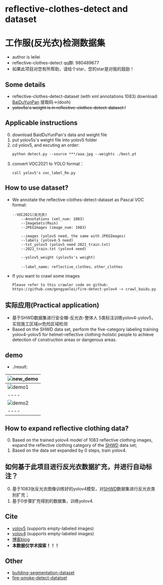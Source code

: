 # reflective-clothes-detect and dataset
# 工作服(反光衣)检测数据集

* author is leilei
* reflective-clothes-detect qq群: 980489677
* 如果此项目对您有所帮助，请给个star，您的star是对我的鼓励！

## Some details
* reflective-clothes-detect-dataset (with xml annotations 1083) download: [BaiDuYunPan](https://pan.baidu.com/s/1_Ei9bYmUpa-8q-hXZk1u8w) 提取码->(dooh) 
* ~~yolov5s's weight is in reflective-clothes-detect-dataset !~~

## Applicable instructions
0. download BaidDuYunPan's data and weight file
1. put yolov5s's weight file into yolov5 folder
2. cd yolov5, and excuting an order:
    ```
    python detect.py --source ***/aaa.jpg --weights ./best.pt
    ```
3. convert VOC2021 to YOLO format：
    ```
    call yolov5's voc_label_Re.py
    ```

## How to use dataset?
* We annotate the reflective-clothes-detect-dataset as Pascal VOC format:
    ```
    --VOC2021(反光衣)
        --Annotations (xml_num: 1083)
        --ImageSets(Main)
        --JPEGImages (image_num: 1083)

        --images (yolov5 need, the same with JPEGImages)
        --labels (yolov4-5 need)
        --txt_yolov5 (yolov5 need 2021_train.txt)
        --2021_train.txt (yolov4 need)

        --yolov5_weight (yolov5s's weight)

        --label_name: reflective_clothes、other_clothes
    ```

* If you want to crawl some images
    ```
    Please refer to this crawler code on github:
    https://github.com/gengyanlei/fire-detect-yolov4 -> crawl_baidu.py
    ```

## 实际应用(Practical application)
* 基于SHWD数据集进行安全帽-反光衣-整体人 5类标注训练yolov4-yolov5，实现施工区域or危险区域检测
* Based on the SHWD data set, perform the five-category labeling training yolov4-yolov5 for helmet-reflective clothing-holistic people to achieve detection of construction areas or dangerous areas.

## demo
* ./result: 

|![new_demo](https://github.com/gengyanlei/reflective-clothes-detect/blob/master/result/re_pred.jpg)|
|----|
|![demo1](https://github.com/gengyanlei/reflective-clothes-detect/blob/master/result/test02.jpg)|
|----|
|![demo2](https://github.com/gengyanlei/reflective-clothes-detect/blob/master/result/test05.jpg)|
|----|

## How to expand reflective clothing data?
0. Based on the trained yolov4 model of 1083 reflective clothing images, expand the reflective clothing category of the [SHWD](https://github.com/njvisionpower/Safety-Helmet-Wearing-Dataset) data set;
1. Based on the data set expanded by 0 steps, train yolov4.

## 如何基于此项目进行反光衣数据扩充，并进行自动标注？
0. 基于1083张反光衣图像训练好的yolov4模型，对[SHWD](https://github.com/njvisionpower/Safety-Helmet-Wearing-Dataset)数据集进行反光衣类别扩充；
1. 基于0步骤扩充得到的数据集，训练yolov4.

## Cite
* [yolov5](https://github.com/ultralytics/yolov5) (supports empty-labeled images)
* [yolov4](https://github.com/AlexeyAB/darknet) (supports empty-labeled images)
* [博客blog](https://blog.csdn.net/LEILEI18A/article/details/108694753)
* **本数据仅学术探索！！！**

## Other
* [building-segmentation-dataset](https://github.com/gengyanlei/build_segmentation_dataset)
* [fire-smoke-detect-datatset](https://github.com/gengyanlei/fire-detect-yolov4)